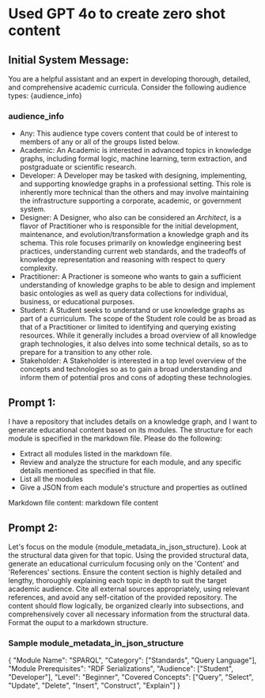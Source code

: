 # Used GPT 4o to create zero shot content

## Initial System Message:

You are a helpful assistant and an expert in developing thorough, detailed, and comprehensive academic curricula. Consider the following audience types: {audience_info}

### audience_info

- Any: This audience type covers content that could be of interest to members of any or all of the groups listed below.
- Academic: An Academic is interested in advanced topics in knowledge graphs, including formal logic, machine learning, term extraction, and postgraduate or scientific research.
- Developer: A Developer may be tasked with designing, implementing, and supporting knowledge graphs in a professional setting. This role is inherently more technical than the others and may involve maintaining the infrastructure supporting a corporate, academic, or government system.
- Designer: A Designer, who also can be considered an _Architect_, is a flavor of Practitioner who is responsible for the initial development, maintenance, and evolution/transformation a knowledge graph and its schema. This role focuses primarily on knowledge engineering best practices, understanding current web standards, and the tradeoffs of knowledge representation and reasoning with respect to query complexity.
- Practitioner: A Practioner is someone who wants to gain a sufficient understanding of knowledge graphs to be able to design and implement basic ontologies as well as query data collections for individual, business, or educational purposes.
- Student: A Student seeks to understand or use knowledge graphs as part of a curriculum. The scope of the Student role could be as broad as that of a Practitioner or limited to identifying and querying existing resources. While it generally includes a broad overview of all knowledge graph technologies, it also delves into some technical details, so as to prepare for a transition to any other role.
- Stakeholder: A Stakeholder is interested in a top level overview of the concepts and technologies so as to gain a broad understanding and inform them of potential pros and cons of adopting these technologies.

## Prompt 1:

I have a repository that includes details on a knowledge graph, and I want to generate educational content based on its modules. The structure for each module is specified in the markdown file.
Please do the following:

- Extract all modules listed in the markdown file.
- Review and analyze the structure for each module, and any specific details mentioned as specified in that file.
- List all the modules
- Give a JSON from each module's structure and properties as outlined

Markdown file content:
markdown file content

## Prompt 2:

Let's focus on the module {module_metadata_in_json_structure}. Look at the structural data given for that topic. Using the provided structural data, generate an educational curriculum focusing only on the 'Content' and 'References' sections. Ensure the content section is highly detailed and lengthy, thoroughly explaining each topic in depth to suit the target academic audience. Cite all external sources appropriately, using relevant references, and avoid any self-citation of the provided repository. The content should flow logically, be organized clearly into subsections, and comprehensively cover all necessary information from the structural data. Format the ouput to a markdown structure.

### Sample module_metadata_in_json_structure

{
"Module Name": "SPARQL",
"Category": ["Standards", "Query Language"],
"Module Prerequisites": "RDF Serializations",
"Audience": ["Student", "Developer"],
"Level": "Beginner",
"Covered Concepts": ["Query", "Select", "Update", "Delete", "Insert", "Construct", "Explain"]
}

